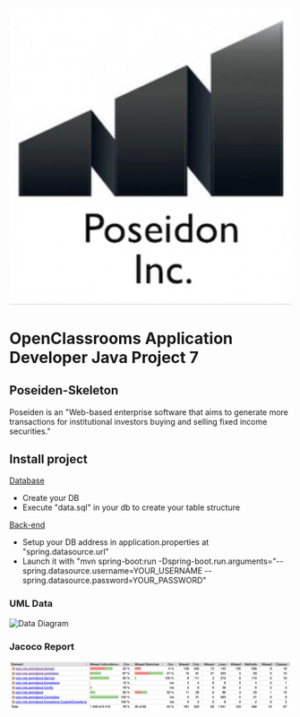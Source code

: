 <img src="https://github.com/Achille-Deribreux/P7_Deribreux_Achille/blob/develop/logo.png" alt="PayMyBuddy Logo"/>

# OpenClassrooms Application Developer Java Project 7

## Poseiden-Skeleton

Poseiden is an "Web-based enterprise software that aims to generate more transactions for institutional investors buying and selling fixed income securities."

## Install project

<p><u>Database</u></p>
<ul>
<li>Create your DB</li>
<li>Execute "data.sql" in your db to create your table structure</li>
</ul>
<p>


<p><u>Back-end</u></p>
<ul>
<li>Setup your DB address in application.properties at "spring.datasource.url"</li>
<li>Launch it with "mvn spring-boot:run -Dspring-boot.run.arguments="--spring.datasource.username=YOUR_USERNAME --spring.datasource.password=YOUR_PASSWORD"</li>
</ul>

### UML Data

<img src="https://github.com/Achille-Deribreux/P7_Deribreux_Achille/blob/develop/UML_BDD.jpg" alt="Data Diagram"/>

### Jacoco Report

<img src="https://github.com/Achille-Deribreux/P7_Deribreux_Achille/blob/develop/Jacoco.jpg" alt="Jacoco Report"/>

